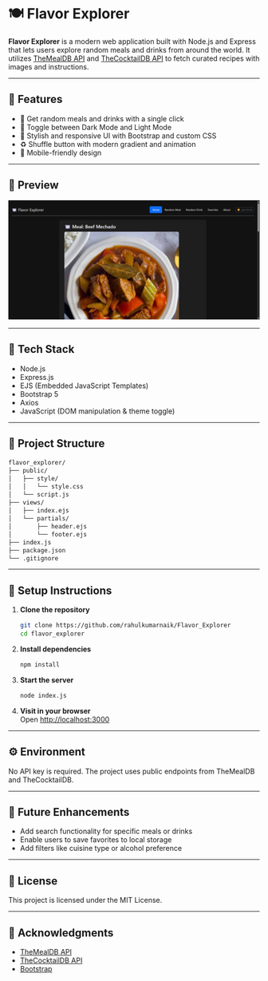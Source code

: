 # 🍽️ Flavor Explorer

**Flavor Explorer** is a modern web application built with Node.js and Express that lets users explore random meals and drinks from around the world. It utilizes [TheMealDB API](https://www.themealdb.com/) and [TheCocktailDB API](https://www.thecocktaildb.com/) to fetch curated recipes with images and instructions.

---

## 🌟 Features

- 🔀 Get random meals and drinks with a single click  
- 🌙 Toggle between Dark Mode and Light Mode  
- 💅 Stylish and responsive UI with Bootstrap and custom CSS  
- ♻️ Shuffle button with modern gradient and animation  
- 📱 Mobile-friendly design  

---

## 📸 Preview

![Screenshot](public/assets/screenshot.png)

---

## 🚀 Tech Stack

- Node.js  
- Express.js  
- EJS (Embedded JavaScript Templates)  
- Bootstrap 5  
- Axios  
- JavaScript (DOM manipulation & theme toggle)

---

## 📂 Project Structure

```
flavor_explorer/
├── public/
│   ├── style/
│   │   └── style.css
│   └── script.js
├── views/
│   ├── index.ejs
│   └── partials/
│       ├── header.ejs
│       └── footer.ejs
├── index.js
├── package.json
└── .gitignore
```

---

## 🔧 Setup Instructions

1. **Clone the repository**
   ```bash
   git clone https://github.com/rahulkumarnaik/Flavor_Explorer
   cd flavor_explorer
   ```

2. **Install dependencies**
   ```bash
   npm install
   ```

3. **Start the server**
   ```bash
   node index.js
   ```

4. **Visit in your browser**  
   Open [http://localhost:3000](http://localhost:3000)

---

## ⚙️ Environment

No API key is required. The project uses public endpoints from TheMealDB and TheCocktailDB.

---

## 📌 Future Enhancements

- Add search functionality for specific meals or drinks
- Enable users to save favorites to local storage
- Add filters like cuisine type or alcohol preference

---

## 📄 License

This project is licensed under the MIT License.

---

## 🙌 Acknowledgments

- [TheMealDB API](https://www.themealdb.com/)
- [TheCocktailDB API](https://www.thecocktaildb.com/)
- [Bootstrap](https://getbootstrap.com/)
